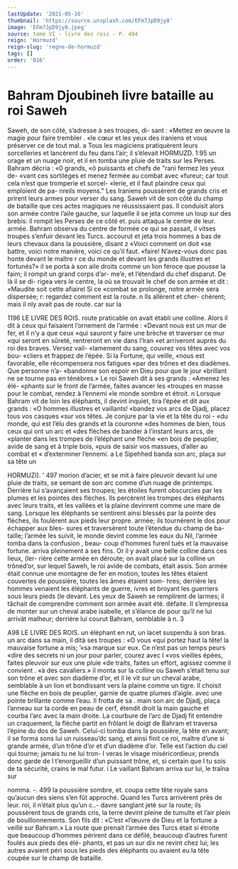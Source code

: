 ```yaml
---
lastUpdate: '2021-05-16'
thumbnail: 'https://source.unsplash.com/EFm7JpD9jy8'
image: 'EFm7JpD9jy8.jpeg'
source: tome VI - livre des rois - P. 494
reign: 'Hormuzd'
reign-slug: 'regne-de-hormuzd'
tags: []
order: '016'
---
```


# Bahram Djoubineh livre bataille au roi Saweh

Saweh, de son côté, s’adresse à ses troupes, di-
sant : «Mettez en œuvre la magie pour faire trembler
. «le cœur et les yeux des iraniens et vous préserver
ce de tout mal. a Tous les magiciens pratiquèrent leurs sorcelleries et lancèrent du feu dans l’air; il s’élevait
HORMUZD. 1:95 un orage et un nuage noir, et il en tomba une pluie
de traits sur les Perses. Bahram décria : «0 grands, «ô puissants et chefs de "rani fermez les yeux de- «vant ces sortiléges et menez fermée au combat avec «fureur; car tout cela n’est que tromperie et sorcel- «lerie, et il faut plaindre ceux qui emploient de pa- nreils moyens." Les Iraniens poussèrent de grands cris et prirent leurs armes pour verser du sang.
Saweh vit de son côté du champ de bataille que
ces actes magiques ne réussissaient pas. Il conduisit alors son armée contre l’aile gauche, sur laquelle il
se jeta comme un loup sur des brebis: il rompit les Perses de ce côté et. puis attaqua le centre de leur. armée. Bahram observa du centre de formée ce qui
se passait, il vitses troupes s’enfuir devant les Turcs. accourut et jeta trois hommes à bas de leurs chevaux dans la poussière, disant z «Voici comment on doit «se battre, voici notre manière, voici ce qu’il faut.
«faire! N’avez-vous donc pas honte devant le maître
r ce du monde et devant les grands illustres et fortunés?» il se porta à son aile droits comme un lion féroce que pousse la faim; il rompit un grand corps d’ar- me’e, et l’étendard du chef disparut. De là il se di-
rigea vers le centre, la où se trouvait le chef de son armée et dit : «Maudite soit cette afiairel Si ce «combat se prolonge, notre armée sera dispersée;
r: regardez comment est la route. n Ils allèrent et cher- chèrent; mais il nly avait pas de route. car sur la

1196 LE LIVRE DES ROIS.
route praticable on avait établi une colline. Alors il dit à ceux qui faisaient l’ornement de l’armée : «Devant nous est un mur de fer, et il n’y a que ceux «qui sauront y faire une brèche et traverser ce mur «qui seront en sûreté, rentreront en vie dans l’lran
«et arriveront auprès du roi des braves. Versez vail- «lamement du sang, couvrez vos têtes avec vos bou- «cliers et frappez de l’épée. Si la Fortune, qui veille,
«nous est favorable, elle récompensera nos fatigues «par des trônes et des diadèmes. Que personne n’a-
«bandonne son espoir en Dieu pour que le jour «brillant ne se tourne pas en ténèbres.»
Le roi Saweh dit à ses grands : «Amenez les élé- «phants sur le front de l’armée, faites avancer les «troupes en masse pour le combat, rendez à l’ennemi «le monde sombre et étroit. n Lorsque Bahram vit de loin les éléphants, il devint inquiet, tira l’épée et
dit aux grands : «O hommes illustres et vaillants! «bandez vos arcs de Djadj, placez tous vos casques «sur vos têtes. Je conjure par la vie et la tête du roi - «du monde, qui est l’élu des grands et la couronne
«des hommes de bien, tous ceux qui ont un arc et «des flèches de bander à l’instant leurs arcs, de «planter dans les trompes de l’éléphant une flèche
«en bois de peuplier, avide de sang et à triple bois, «puis de saisir vos massues, d’aller au combat et
« d’exterminer l’ennemi. a
Le Sipehhed banda son arc, plaça sur sa tête un

HORMUZI). ’ 497 morion d’acier, et se mit à faire pleuvoir devant lui
une pluie de traits, se semant de son arc comme d’un nuage de printemps. Derrière lui s’avançaient ses troupes; les étoiles furent obscurcies par les plumes et les pointes des flèches. lls percèrent les trompes des éléphants avec leurs traits, et les vallées et la
plaine devinrent comme une mare de sang. Lorsque les éléphants se sentirent ainsi blessés par la pointe
des flèches, ils foulèrent aux pieds leur propre. armée; ils tournèrent le dos pour échapper aux bles- sures et traversèrent toute l’étendue du champ de ba- taille; l’armée les suivit, le monde devint comme les eaux du Nil, l’armée tomba dans la confusion , beau- coup d’hommes furenl tués et la mauvaise fortune. arriva pleinement à ses fins.
Or il y avait une belle colline dans ces lieux, (ler- rière cette armée en déroute; on avait placé sur la
colline un trôned’or, sur lequel Saweh, le roi avide
de combats, était assis. Son armée était connue une montagne de fer en motion, toutes les têtes étaient couvertes de poussière, toutes les âmes étaient som-
hres; derrière les hommes venaient les éléphants de guerre, ivres et broyant les guerriers sous leurs pieds (le devant. Les yeux de Saweh se remplirent de larmes;
il tâchait de comprendre comment son armée avait été. défaite. Il s’empressa de monter sur un cheval
arabe isabelle, et s’élance de pour qu’il ne lui arrivât malheur; derrière lui courut Bahram, semblable à
n. 3

A98 LE LIVRE DES ROIS.
un éléphant en rut, un lacet suspendu à son bras.
un arc dans sa main, il dità ses troupes : «O vous «qui portez haut la tête! la mauvaise fortune a mis;
’«sa marque sur eux. Ce n’est pas un temps peurs
«dire des secrets ni un jour pour parler, courez avec I «vos vieilles épées, faites pleuvoir sur eux une pluie
«de traits, faites un effort, agissez comme il convient . «à des cavaliers.»
il monta sur la colline ou Saweh s’était tenu sur
son trône et avec son diadème d’or, et il le vit sur
un cheval arabe, semblable à un lion et bondissant
vers la plaine comme un tigre. Il choisit une flèche
en bois de peuplier, garnie de quatre plumes d’aigle.
avec une pointe brillante comme l’eau. Il frotta de sa .
main son arc de Djadj, plaça l’anneau sur la corde
en peau de cerf, étendit droit la main gauche et
courba l’arc avec la main droite. La courbure de l’arc
de Djadj fit entendre un craquement, la flèche partit
en frôlant le doigt de Bahram et traversa l’épine du
dos de Saweh. Celui-ci tomba dans la poussière, la
tête en avant; il se forma sons lui un ruisseau’dc
sang, et ainsi finit ce roi, maître d’une si grande armée, d’un trône d’or et d’un diadème d’or. Telle
est l’action du ciel qui tourne; jamais tu ne lui tron- I veras le visage miséricordieux; prends donc garde de l t’enorgueillir d’un puissant trône, et, si certain que l
tu sois de ta sécurité, crains le mal futur. i
Le vaillant Bahram arriva sur lui, le traîna sur

nomma. -. 499 la poussière sombre, et. coupa cette tête royale sans
qu’aucun des siens s’en fût approché. Quand les Turcs arrivèrent près de leur. roi, il n’était plus qu’un c..-
davre sanglant jeté sur la route; ils poussèrent tous
de grands cris, la terre devint pleine de tumulte et l’air plein de bouillonnements. Son fils dit : «C’est
«l’œuvre de Dieu et la fortune a veillé sur Bahram.»
La route que prenait l’armée des Turcs était si étroite
que beaucoup d’hommes périrent dans ce défilé, beaucoup d’autres furent foulés aux pieds des élé-
phants, et pas un sur dix ne revint chez lui; les autres avaient péri sous les pieds des éléphants ou
avaient eu la tête coupée sur le champ de bataille.
